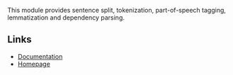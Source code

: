This module provides sentence split, tokenization, part-of-speech tagging, 
lemmatization and dependency parsing. 

## Links

* [Documentation](https://medtext.readthedocs.io/en/latest/index.html)
* [Homepage](https://github.com/bionlplab/medtext)

